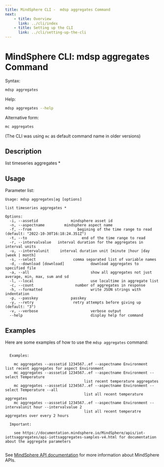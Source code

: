 ```yaml
---
title: MindSphere CLI -  mdsp aggregates Command
next:
    - title: Overview
      link: ../cli/index
    - title: Setting up the CLI
      link: ../cli/setting-up-the-cli
---
```


# MindSphere CLI: mdsp aggregates Command

Syntax:

```bash
mdsp aggregates
```

Help:

```bash
mdsp aggregates --help
```

Alternative form:

```bash
mc aggregates
```

(The CLI was using `mc` as default command name in older versions)

## Description

list timeseries aggregates *

## Usage

Parameter list:

```text
Usage: mdsp aggregates|ag [options]

list timeseries aggregates *

Options:
  -i, --assetid               mindsphere asset id
  -n, --aspectname         mindsphere aspect name
  -f, --from                     begining of the time range to read (default: "2022-10-30T16:18:24.351Z")
  -t, --to                         end of the time range to read
  -r, --intervalvalue   interval duration for the aggregates in interval units
  -u, --intervalunit     interval duration unit [minute |hour |day |week | month]
  -s, --select                 comma separated list of variable names
  -d, --download [download]            download aggregates to specified file
  -a, --all                            show all aggregates not just average, min, max, sum and sd
  -l, --local                          use localtime in aggregate list
  -c, --count                   number of aggregates in response
  -h, --formatted                      write JSON strings with indentation
  -p, --passkey               passkey
  -y, --retry                  retry attempts before giving up (default: "3")
  -v, --verbose                        verbose output
  --help                               display help for command

```

## Examples

Here are some examples of how to use the `mdsp aggregates` command:

```text

  Examples:

    mc aggregates --asssetid 1234567..ef --aspectname Environment   	list recent aggregates for aspect Environment
    mc aggregates --asssetid 1234567..ef --aspectname Environment --select Temperature 
									list recent temperature aggregates 
    mc aggregates --asssetid 1234567..ef --aspectname Environment --select Temperature --all 
									list all recent temperature aggregates
    mc aggregates --asssetid 1234567..ef --aspectname Environment --intervalunit hour --intervalvalue 2 
									list all recent temperatre aggregates over every 2 hours

  Important:

    see https://documentation.mindsphere.io/MindSphere/apis/iot-iottsaggregates/api-iottsaggregates-samples-v4.html for documentation about the aggregate parameters


```

See [MindSphere API documentation](https://documentation.mindsphere.io/MindSphere/apis/index.html) for more information about MindSphere APIs.